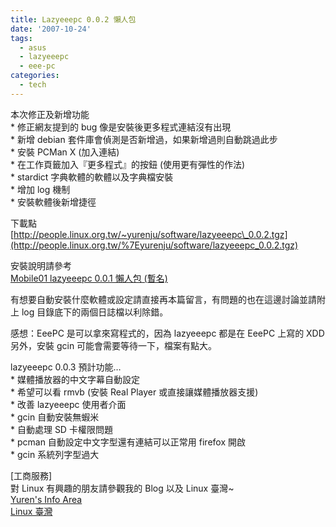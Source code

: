```yaml
---
title: Lazyeeepc 0.0.2 懶人包
date: '2007-10-24'
tags:
  - asus
  - lazyeeepc
  - eee-pc
categories:
  - tech
---
```

本次修正及新增功能  
\* 修正網友提到的 bug 像是安裝後更多程式連結沒有出現  
\* 新增 debian 套件庫會偵測是否新增過，如果新增過則自動跳過此步  
\* 安裝 PCMan X (加入連結)  
\* 在工作頁籤加入『更多程式』的按鈕 (使用更有彈性的作法)  
\* stardict 字典軟體的軟體以及字典檔安裝  
\* 增加 log 機制  
\* 安裝軟體後新增捷徑  
  
下載點  
[http://people.linux.org.tw/~yurenju/software/lazyeeepc\_0.0.2.tgz](http://people.linux.org.tw/%7Eyurenju/software/lazyeeepc_0.0.2.tgz)  
  
安裝說明請參考  
[Mobile01 lazyeeepc 0.0.1 懶人包 (暫名)](http://www.mobile01.com/topicdetail.php?f=233&t=427118&last=3906644)  
  
有想要自動安裝什麼軟體或設定請直接再本篇留言，有問題的也在這邊討論並請附上 log 目錄底下的兩個日誌檔以利除錯。  
  
感想：EeePC 是可以拿來寫程式的，因為 lazyeeepc 都是在 EeePC 上寫的 XDD  
另外，安裝 gcin 可能會需要等待一下，檔案有點大。  
  
lazyeeepc 0.0.3 預計功能…  
\* 媒體播放器的中文字幕自動設定  
\* 希望可以看 rmvb (安裝 Real Player 或直接讓媒體播放器支援)  
\* 改善 lazyeeepc 使用者介面  
\* gcin 自動安裝無蝦米  
\* 自動處理 SD 卡權限問題  
\* pcman 自動設定中文字型還有連結可以正常用 firefox 開啟  
\* gcin 系統列字型過大  
  
\[工商服務\]  
對 Linux 有興趣的朋友請參觀我的 Blog 以及 Linux 臺灣~  
[Yuren's Info Area](http://yurinfore.blogspot.com/)  
[Linux 臺灣](http://www.linux.org.tw/)